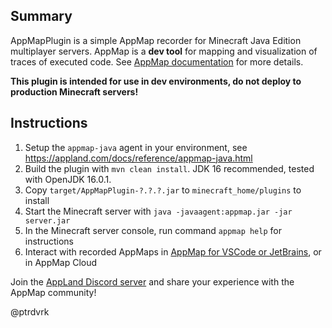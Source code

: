 ## Summary

AppMapPlugin is a simple AppMap recorder for Minecraft Java Edition multiplayer servers. AppMap is a **dev tool**
for mapping and visualization of traces of executed code. See [AppMap documentation](https://appland.com/docs/)
for more details.

**This plugin is intended for use in dev environments, do not deploy to production Minecraft servers!**

## Instructions
1. Setup the `appmap-java` agent in your environment, see https://appland.com/docs/reference/appmap-java.html
2. Build the plugin with `mvn clean install`. JDK 16 recommended, tested with OpenJDK 16.0.1.
3. Copy `target/AppMapPlugin-?.?.?.jar` to `minecraft_home/plugins` to install
4. Start the Minecraft server with `java -javaagent:appmap.jar -jar server.jar`
5. In the Minecraft server console, run command `appmap help` for instructions
6. Interact with recorded AppMaps in [AppMap for VSCode or JetBrains](https://appland.com/docs/quickstart),
   or in AppMap Cloud

Join the [AppLand Discord server](https://discord.com/invite/N9VUap6) and share your experience with the AppMap community!

@ptrdvrk

